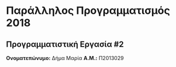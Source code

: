 # Παράλληλος Προγραμματισμός 2018
## Προγραμματιστική Εργασία #2

**Ονοματεπώνυμο:** Δήμα Μαρία
**Α.Μ.:** Π2013029

